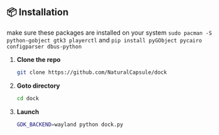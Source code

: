 ## 📦 Installation

make sure these packages are installed on your system
`sudo pacman -S python-gobject gtk3 playerctl`
and
`pip install pyGObject pycairo configparser dbus-python`

1. **Clone the repo**
   ```bash
   git clone https://github.com/NaturalCapsule/dock
   ```

2. **Goto directory**
   ```bash
   cd dock
   ```

3. **Launch**

   ```bash
   GDK_BACKEND=wayland python dock.py